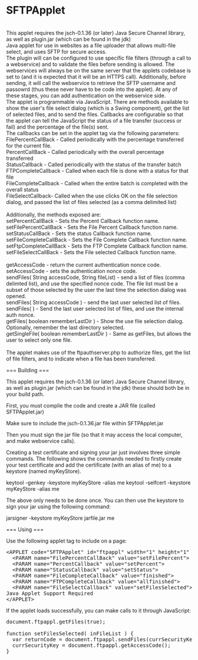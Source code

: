 SFTPApplet
==========
<br>
This applet requires the jsch-0.1.36 (or later) Java Secure Channel library, 
as well as plugin.jar (which can be found in the jdk)
<br>
Java applet for use in websites as a file uploader that allows multi-file select, and uses SFTP for secure access.
<br>
The plugin will can be configured to use specific file filters (through a call to a webservice) and to validate 
the files before sending is allowed. The webservices will always be on the same server that the applets codebase
is set to (and it is expected that it will be an HTTPS call). Additionally, before sending, it will call the webservice
to retrieve the SFTP username and passowrd (thus these never have to be code into the applet). At any of these stages, 
you can add authentication on the webservice side.
<br>
The applet is programmable via JavaScript. There are methods available to show the user's file select dialog 
(which is a Swing component), get the list of selected files, and to send the files. Callbacks are configurable so that
the applet can tell the JavaScript the status of a file transfer (success or fail) and the percentage of the file(s) sent.
<br>
The callbacks can be set in the applet tag via the following parameters:<br>
FilePercentCallBack - Called periodically with the percentage transferred for the current file.<br>
PercentCallBack - Called periodically with the overall percentage transferred<br>
StatusCallback - Called periodically with the status of the transfer batch<br>
FTPCompleteCallback - Called when each file is done with a status for that file<br>
FileCompleteCallback - Called when the entire batch is completed with the overall status<br>
FileSelectCallback- Called when the use clicks OK on the file selection dialog, and passed the list of files selected (as a comma delimited list)<br>
<br>
Additionally, the methods exposed are:<br>
setPercentCallBack - Sets the Percent Callback function name.<br>
setFilePercentCallBack - Sets the File Percent Callback function name.<br>
setStatusCallBack - Sets the status Callback function name.<br>
setFileCompleteCallBack - Sets the File Complete Callback function name.<br>
setFtpCompleteCallBack - Sets the FTP Complete Callback function name.<br>
setFileSelectCallBack - Sets the File selected Callback function name.<br>
<br>
getAccessCode - return the current authentication nonce code.<br>
setAccessCode - sets the authentication nonce code.<br>
sendFiles( String accessCode,  String fileList) - send a list of files (comma delimted list), and use the specified nonce code. The file list must be a subset of those selected by the user the last time the selection dialog was opened.<br>
sendFiles( String accessCode ) - send the last user selected list of files.<br>
sendFiles( ) - Send the last user selected list of files, and use the internal auth nonce.<br>
getFiles( boolean rememberLastDir ) - Show the use file selection dialog. Optionally, remember the last directory selected.<br>
getSingleFile( boolean rememberLastDir ) - Same as getFiles, but allows the user to select only one file.<br>
<br>
The applet makes use of the ftpauthserver.php to authorize files, get the list of file filters, and to indicate when a file has been transferred. 
<br>

=== Building ===

This applet requires the jsch-0.1.36 (or later) Java Secure Channel library, 
as well as plugin.jar (which can be found in the jdk) these should both be in your build path. 

First, you must complie the code and create a JAR file (called SFTPApplet.jar)

Make sure to include the jsch-0.1.36.jar file within SFTPApplet.jar

Then you must sign the jar file (so that it may access the local computer, and make webservice calls).

Creating a test certificate and signing your jar just involves three simple commands. 
The following shows the commands needed to firstly create your test certificate and add 
the certificate (with an alias of me) to a keystore (named myKeyStore).

keytool -genkey -keystore myKeyStore -alias me
keytool -selfcert -keystore myKeyStore -alias me

The above only needs to be done once.
You can then use the keystore to sign your jar using the following command:

jarsigner -keystore myKeyStore jarfile.jar me

=== Using ===

Use the following applet tag to include on a page:
<pre>
&lt;APPLET code="SFTPApplet" id="ftpappl" width="1" height="1" archive="SFTPApplet.jar,jsch-0.1.36.jar" codebase='https://some.secure.server.com/' MAYSCRIPT&gt;
  &lt;PARAM name="FilePercentCallBack" value="setFilePercent"&gt;
  &lt;PARAM name="PercentCallback" value="setPercent"&gt;
  &lt;PARAM name="StatusCallback" value="setStatus"&gt;
  &lt;PARAM name="FileCompleteCallback" value="finished"&gt;
  &lt;PARAM name="FTPCompleteCallback" value="allfinished"&gt;
  &lt;PARAM name="FileSelectCallback" value="setFilesSelected"&gt;
Java Applet Support Required
&lt;/APPLET&gt;
</pre>
If the applet loads successfully, you can make calls to it through JavaScript:

<pre>
document.ftpappl.getFiles(true);

function setFilesSelected( inFileList ) {
  var returnCode = document.ftpappl.sendFiles(currSecurityKey, inFileList);
  currSecurityKey = document.ftpappl.getAccessCode();
}
</pre>
